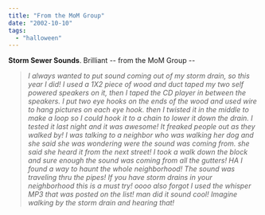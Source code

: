 ```yaml
---
title: "From the MoM Group"
date: "2002-10-10"
tags: 
  - "halloween"
---
```


**Storm Sewer Sounds**. Brilliant -- from the MoM Group --

> _I always wanted to put sound coming out of my storm drain, so this year I did! I used a 1X2 piece of wood and duct taped my two self powered speakers on it, then I taped the CD player in between the speakers. I put two eye hooks on the ends of the wood and used wire to hang pictures on each eye hook. then I twisted it in the middle to make a loop so I could hook it to a chain to lower it down the drain. I tested it last night and it was awesome! It freaked people out as they walked by! I was talking to a neighbor who was walking her dog and she said she was wondering were the sound was coming from. she said she heard it from the next street! I took a walk down the block and sure enough the sound was coming from all the gutters! HA I found a way to haunt the whole neighborhood! The sound was traveling thru the pipes! If you have storm drains in your neighborhood this is a must try! oooo also forgot I used the whisper MP3 that was posted on the list! man did it sound cool! Imagine walking by the storm drain and hearing that!_
